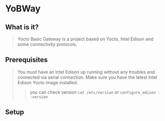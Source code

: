 # YoBWay

## What is it?
>Yocto Basic Gateway is a project based on Yocto, Intel Edison and some connectivity protocols.

## Prerequisites
>You must have an Intel Edison up running without any troubles and connected via serial connection.
>Make sure you have the latest Intel Edison Yocto image installed.
>>you can check version ```cat /etc/version``` or ```configure_edison --version```

## Setup
>
##
